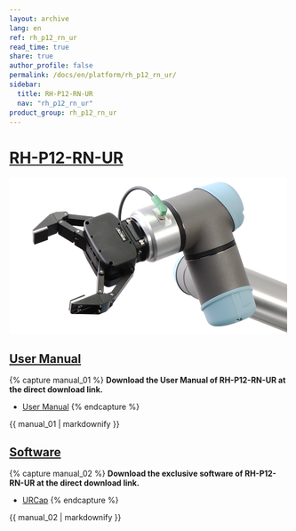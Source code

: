 ```yaml
---
layout: archive
lang: en
ref: rh_p12_rn_ur
read_time: true
share: true
author_profile: false
permalink: /docs/en/platform/rh_p12_rn_ur/
sidebar:
  title: RH-P12-RN-UR
  nav: "rh_p12_rn_ur"
product_group: rh_p12_rn_ur
---
```


# [RH-P12-RN-UR](#rh_p12_rn)
![](/assets/images/platform/rh_p12_rn/rh_p12_rn_ur/rh_p12_rn_ur_product_image.png)

## [User Manual](#user_manual)
{% capture manual_01 %}
**Download the User Manual of RH-P12-RN-UR at the direct download link.**
- [User Manual](http://www.robotis.com/service/download.php?no=1887)
{% endcapture %}
<div class="notice--warning">{{ manual_01 | markdownify }}</div>

## [Software](#software)
{% capture manual_02 %}
**Download the exclusive software of RH-P12-RN-UR at the direct download link.**
- [URCap](https://www.robotis.com/service/download.php?no=1904)
{% endcapture %}
<div class="notice--warning">{{ manual_02 | markdownify }}</div>
